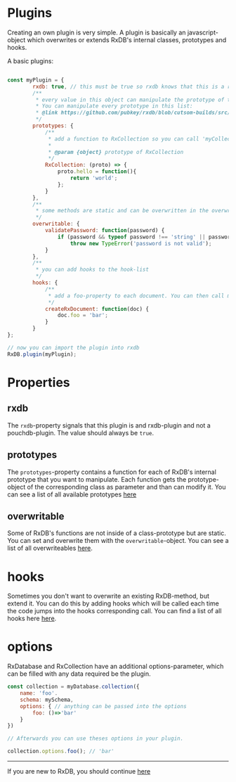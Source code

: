 # Plugins

Creating an own plugin is very simple. A plugin is basically an javascript-object which overwrites or extends RxDB's internal classes, prototypes and hooks.

A basic plugins:

```javascript

const myPlugin = {
        rxdb: true, // this must be true so rxdb knows that this is a rxdb-plugin and not a pouchdb-plugin
        /**
         * every value in this object can manipulate the prototype of the keynames class
         * You can manipulate every prototype in this list:
         * @link https://github.com/pubkey/rxdb/blob/cutsom-builds/src/Plugin.js
         */
        prototypes: {
            /**
             * add a function to RxCollection so you can call 'myCollection.hello()'
             *
             * @param {object} prototype of RxCollection
             */
            RxCollection: (proto) => {
                proto.hello = function(){
                    return 'world';
                };
            }
        },
        /**
         * some methods are static and can be overwritten in the overwriteable-object
         */
        overwritable: {
            validatePassword: function(password) {
                if (password && typeof password !== 'string' || password.length < 10)
                    throw new TypeError('password is not valid');
            }
        },
        /**
         * you can add hooks to the hook-list
         */
        hooks: {
            /**
             * add a foo-property to each document. You can then call myDocument.foo (='bar')
             */
            createRxDocument: function(doc) {
                doc.foo = 'bar';
            }
        }
};

// now you can import the plugin into rxdb
RxDB.plugin(myPlugin);
```

# Properties

## rxdb

The `rxdb`-property signals that this plugin is and rxdb-plugin and not a pouchdb-plugin. The value should always be `true`.

## prototypes

The `prototypes`-property contains a function for each of RxDB's internal prototype that you want to manipulate. Each function gets the prototype-object of the corresponding class as parameter and than can modify it. You can see a list of all available prototypes [here](https://github.com/pubkey/rxdb/blob/master/src/plugin.js)

## overwritable

Some of RxDB's functions are not inside of a class-prototype but are static. You can set and overwrite them with the `overwritable`-object. You can see a list of all overwriteables [here](https://github.com/pubkey/rxdb/blob/master/src/overwritable.js).

# hooks

Sometimes you don't want to overwrite an existing RxDB-method, but extend it. You can do this by adding hooks which will be called each time the code jumps into the hooks corresponding call. You can find a list of all hooks here [here](https://github.com/pubkey/rxdb/blob/master/src/hooks.js).

# options

RxDatabase and RxCollection have an additional options-parameter, which can be filled with any data required be the plugin.

```javascript
const collection = myDatabase.collection({
    name: 'foo'.
    schema: mySchema,
    options: { // anything can be passed into the options
        foo: ()=>'bar'
    }
})

// Afterwards you can use theses options in your plugin.

collection.options.foo(); // 'bar'
```

--------------------------------------------------------------------------------

If you are new to RxDB, you should continue [here](https://github.com/pubkey/rxdb/tree/master/examples)
